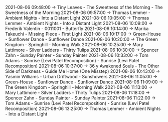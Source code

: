 2021-08-06 09:48:00 -> Tiny Leaves - The Sweetness of the Morning - The Sweetness of the Morning
2021-08-06 09:57:00 -> Thomas Lemmer - Ambient Nights - Into a Distant Light
2021-08-06 10:05:00 -> Thomas Lemmer - Ambient Nights - Into a Distant Light
2021-08-06 10:09:00 -> Frederik Valentin - 0011001 - Butterfly
2021-08-06 10:14:00 -> Marika Takeuchi - Missing Piece - First Light
2021-08-06 10:17:00 -> Green-House - Sunflower Dance - Sunflower Dance
2021-08-06 10:20:00 -> The Green Kingdom - Springhill - Morning Walk
2021-08-06 10:25:00 -> Mary Lattimore - Silver Ladders - Thirty Tulips
2021-08-06 10:30:00 -> Spencer Zahn - Sunday Painter - Sunday Painter
2021-08-06 10:33:00 -> Tom Adams - Sunrise (Levi Patel Recomposition) - Sunrise (Levi Patel Recomposition)
2021-08-06 10:37:00 -> 36 y Awakened Souls - The Other Side of Darkness - Guide Me Home (One Misstep)
2021-08-06 10:43:00 -> Yasmin Williams - Urban Driftwood - Sunshowers
2021-08-06 11:05:00 -> Green-House - Sunflower Dance - Sunflower Dance
2021-08-06 11:09:00 -> The Green Kingdom - Springhill - Morning Walk
2021-08-06 11:13:00 -> Mary Lattimore - Silver Ladders - Thirty Tulips
2021-08-06 11:18:00 -> Spencer Zahn - Sunday Painter - Sunday Painter
2021-08-06 11:22:00 -> Tom Adams - Sunrise (Levi Patel Recomposition) - Sunrise (Levi Patel Recomposition)
2021-08-06 13:25:00 -> Thomas Lemmer - Ambient Nights - Into a Distant Light
